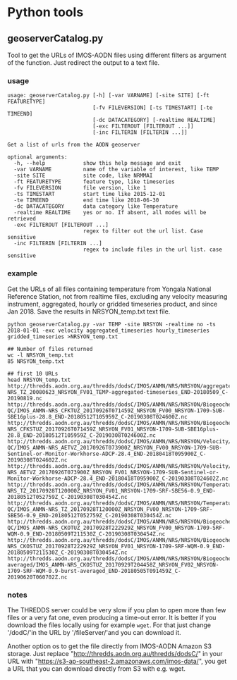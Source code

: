# Python tools 

## geoserverCatalog.py

Tool to get the URLs of IMOS-AODN files using different filters as argument of the function. Just redirect the output to a text file.

### usage
```
usage: geoserverCatalog.py [-h] [-var VARNAME] [-site SITE] [-ft FEATURETYPE]
                           [-fv FILEVERSION] [-ts TIMESTART] [-te TIMEEND]
                           [-dc DATACATEGORY] [-realtime REALTIME]
                           [-exc FILTEROUT [FILTEROUT ...]]
                           [-inc FILTERIN [FILTERIN ...]]

Get a list of urls from the AODN geoserver

optional arguments:
  -h, --help            show this help message and exit
  -var VARNAME          name of the variable of interest, like TEMP
  -site SITE            site code, like NRMMAI
  -ft FEATURETYPE       feature type, like timeseries
  -fv FILEVERSION       file version, like 1
  -ts TIMESTART         start time like 2015-12-01
  -te TIMEEND           end time like 2018-06-30
  -dc DATACATEGORY      data category like Temperature
  -realtime REALTIME    yes or no. If absent, all modes will be retrieved
  -exc FILTEROUT [FILTEROUT ...]
                        regex to filter out the url list. Case sensitive
  -inc FILTERIN [FILTERIN ...]
                        regex to include files in the url list. case sensitive

```

### example

Get the URLs of all files containing temperature from Yongala National Reference Station, not from realtime files, excluding any velocity measuring instrument, aggregated, hourly or gridded timeseries product, and since Jan 2018. Save the results in NRSYON_temp.txt text file.

```
python geoserverCatalog.py -var TEMP -site NRSYON -realtime no -ts 2018-01-01 -exc velocity aggregated_timeseries hourly_timeseries gridded_timeseries >NRSYON_temp.txt

## Number of files returned
wc -l NRSYON_temp.txt
85 NRSYON_temp.txt

## first 10 URLs
head NRSYON_temp.txt 
http://thredds.aodn.org.au/thredds/dodsC/IMOS/ANMN/NRS/NRSYON/aggregated_timeseries/IMOS_ANMN-NRS_TZ_20080623_NRSYON_FV01_TEMP-aggregated-timeseries_END-20180509_C-20190819.nc
http://thredds.aodn.org.au/thredds/dodsC/IMOS/ANMN/NRS/NRSYON/Biogeochem_timeseries/non-QC/IMOS_ANMN-NRS_CFKTUZ_20170926T071459Z_NRSYON_FV00_NRSYON-1709-SUB-SBE16plus-28.8_END-20180512T105959Z_C-20190308T024600Z.nc
http://thredds.aodn.org.au/thredds/dodsC/IMOS/ANMN/NRS/NRSYON/Biogeochem_timeseries/IMOS_ANMN-NRS_CFKSTUZ_20170926T071459Z_NRSYON_FV01_NRSYON-1709-SUB-SBE16plus-28.8_END-20180512T105959Z_C-20190308T024600Z.nc
http://thredds.aodn.org.au/thredds/dodsC/IMOS/ANMN/NRS/NRSYON/Velocity/non-QC/IMOS_ANMN-NRS_AETVZ_20170926T073900Z_NRSYON_FV00_NRSYON-1709-SUB-Sentinel-or-Monitor-Workhorse-ADCP-28.4_END-20180418T095900Z_C-20190308T024602Z.nc
http://thredds.aodn.org.au/thredds/dodsC/IMOS/ANMN/NRS/NRSYON/Velocity/IMOS_ANMN-NRS_AETVZ_20170926T073900Z_NRSYON_FV01_NRSYON-1709-SUB-Sentinel-or-Monitor-Workhorse-ADCP-28.4_END-20180418T095900Z_C-20190308T024602Z.nc
http://thredds.aodn.org.au/thredds/dodsC/IMOS/ANMN/NRS/NRSYON/Temperature/IMOS_ANMN-NRS_TZ_20170928T120000Z_NRSYON_FV01_NRSYON-1709-SRF-SBE56-0.9_END-20180512T052759Z_C-20190308T030454Z.nc
http://thredds.aodn.org.au/thredds/dodsC/IMOS/ANMN/NRS/NRSYON/Temperature/non-QC/IMOS_ANMN-NRS_TZ_20170928T120000Z_NRSYON_FV00_NRSYON-1709-SRF-SBE56-0.9_END-20180512T052759Z_C-20190308T030454Z.nc
http://thredds.aodn.org.au/thredds/dodsC/IMOS/ANMN/NRS/NRSYON/Biogeochem_timeseries/non-QC/IMOS_ANMN-NRS_CKOTUZ_20170928T222929Z_NRSYON_FV00_NRSYON-1709-SRF-WQM-0.9_END-20180509T211530Z_C-20190308T030454Z.nc
http://thredds.aodn.org.au/thredds/dodsC/IMOS/ANMN/NRS/NRSYON/Biogeochem_timeseries/IMOS_ANMN-NRS_CKOSTUZ_20170928T222929Z_NRSYON_FV01_NRSYON-1709-SRF-WQM-0.9_END-20180509T211530Z_C-20190308T030454Z.nc
http://thredds.aodn.org.au/thredds/dodsC/IMOS/ANMN/NRS/NRSYON/Biogeochem_timeseries/burst-averaged/IMOS_ANMN-NRS_CKOSTUZ_20170929T204458Z_NRSYON_FV02_NRSYON-1709-SRF-WQM-0.9-burst-averaged_END-20180505T091459Z_C-20190620T060702Z.nc

```

### notes

The THREDDS server could be very slow if you plan to open more than few files or a very fat one, even producing a time-out error. It is better if you download the files locally using for example `wget`. For that just change '/dodC/'in the URL by '/fileServer/'and you can download it.

Another option os to get the file directly from IMOS-AODN Amazon S3 storage. Just replace "http://thredds.aodn.org.au/thredds/dodsC/" in your URL with "https://s3-ap-southeast-2.amazonaws.com/imos-data/", you get a URL that you can download directly from S3 with e.g. wget.

